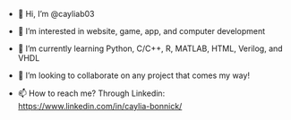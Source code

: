 - 👋 Hi, I’m @cayliab03
- 👀 I’m interested in website, game, app, and computer development 
- 🌱 I’m currently learning Python, C/C++, R, MATLAB, HTML, Verilog, and VHDL

- 💞️ I’m looking to collaborate on any project that comes my way!
- 📫 How to reach me? Through Linkedin: https://www.linkedin.com/in/caylia-bonnick/

<!---
cayliab03/cayliab03 is a ✨ special ✨ repository because its `README.md` (this file) appears on your GitHub profile.
You can click the Preview link to take a look at your changes.
--->
